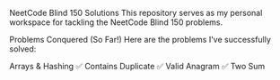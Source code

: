 NeetCode Blind 150 Solutions 
This repository serves as my personal workspace for tackling the NeetCode Blind 150 problems. 

Problems Conquered (So Far!) 
Here are the problems I've successfully solved:

Arrays & Hashing
✅ Contains Duplicate
✅ Valid Anagram
✅ Two Sum
